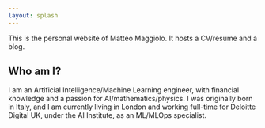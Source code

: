 ```yaml
---
layout: splash
---
```


This is the personal website of Matteo Maggiolo. It hosts a CV/resume and a blog.

## Who am I?
I am an Artificial Intelligence/Machine Learning engineer, with financial knowledge and a passion for AI/mathematics/physics. I was originally born in Italy, and I am currently living in London and working full-time for Deloitte Digital UK, under the AI Institute, as an ML/MLOps specialist.